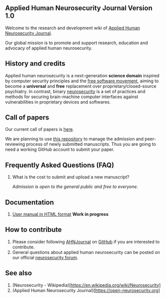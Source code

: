## Applied Human Neurosecurity Journal Version 1.0 

Welcome to the research and development wiki of [Applied Human Neurosecurity Journal](https://open-neurosecurity.org).

Our global mission is to promote and support research, education and advocacy of applied human neurosecurity.  

## History and credits

Applied human neurosecurity is a next-generation **science domain** inspired by computer security principles and the [free software movement](https://www.gnu.org), aiming to become a **universal** and **free** replacement over proprietary/closed-source psychiatry. In contrast, binary [neurosecurity](https://www.wikipedia.org/wiki/Neurosecurity) is a set of practices and methods for securing brain-machine computer interfaces against vulnerabilities in proprietary devices and softwares. 

## Call of papers 

Our current call of papers is [here](https://open-neurosecurity.org/editorial/163).

We are planning to use [this repository](https://github.com/AHNJournal/ahnjournal-preprints) to manage the admission and peer-reviewing process of newly submitted manuscripts. Thus you are going to need a working GitHub account to submit your paper.  

## Frequently Asked Questions (FAQ)

1. What is the cost to submit and upload a new manuscript? 
   
   *Admission is open to the general public and free to everyone.* 

## Documentation 

1. [User manual in HTML format](https://open-neurosecurity.org/documentation/) **Work in progress**   

## How to contribute 

1. Please consider following [AHNJournal](https://github.com/AHNJournal) on [GitHub](https://github.com/) if you are interested to contribute.
2. General questions about applied human neurosecurity can be posted on our official [neurosecurity forum](https://open-neurosecurity.org/forum/t/neurosecurity).

## See also

1. (Neurosecurity - Wikipedia)[https://en.wikipedia.org/wiki/Neurosecurity]
2. (Applied Human Neurosecurity Journal)[https://open-neurosecurity.org]

<!--

**Here are some ideas to get you started:**

🙋‍♀️ A short introduction - what is your organization all about?
🌈 Contribution guidelines - how can the community get involved?
👩‍💻 Useful resources - where can the community find your docs? Is there anything else the community should know?
🍿 Fun facts - what does your team eat for breakfast?
🧙 Remember, you can do mighty things with the power of [Markdown](https://docs.github.com/github/writing-on-github/getting-started-with-writing-and-formatting-on-github/basic-writing-and-formatting-syntax)
-->
